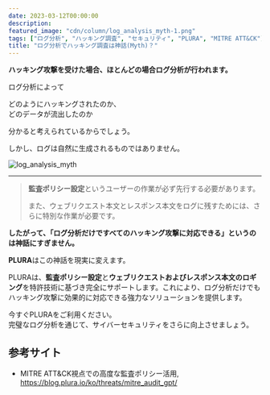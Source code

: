 ```yaml
---
date: 2023-03-12T00:00:00
description: 
featured_image: "cdn/column/log_analysis_myth-1.png"
tags: ["ログ分析", "ハッキング調査", "セキュリティ", "PLURA", "MITRE ATT&CK"]
title: "ログ分析でハッキング調査は神話(Myth)？"
---
```


**ハッキング攻撃を受けた場合、ほとんどの場合ログ分析が行われます。**

ログ分析によって

どのようにハッキングされたのか、  
どのデータが流出したのか  

分かると考えられているからでしょう。

しかし、ログは自然に生成されるものではありません。

![log_analysis_myth](https://blog.plura.io/cdn/column/log_analysis_myth-1.png)
<!--more-->
---

> **監査ポリシー設定**というユーザーの作業が必ず先行する必要があります。  
> 
> また、ウェブリクエスト本文とレスポンス本文をログに残すためには、さらに特別な作業が必要です。

**したがって、「ログ分析だけですべてのハッキング攻撃に対応できる」というのは神話にすぎません。**

**PLURA**はこの神話を現実に変えます。

PLURAは、**監査ポリシー設定**と**ウェブリクエストおよびレスポンス本文のロギング**を特許技術に基づき完全にサポートします。これにより、ログ分析だけでもハッキング攻撃に効果的に対応できる強力なソリューションを提供します。  

今すぐPLURAをご利用ください。  
完璧なログ分析を通じて、サイバーセキュリティをさらに向上させましょう。

## 参考サイト
* MITRE ATT&CK視点での高度な監査ポリシー活用, https://blog.plura.io/ko/threats/mitre_audit_gpt/
